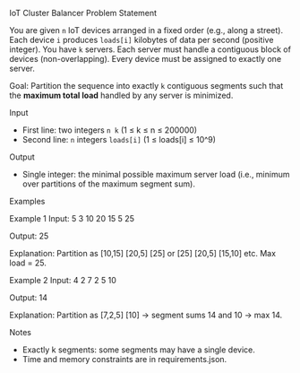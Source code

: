 IoT Cluster Balancer
 Problem Statement

You are given `n` IoT devices arranged in a fixed order (e.g., along a street).
Each device `i` produces `loads[i]` kilobytes of data per second (positive integer).
You have `k` servers. Each server must handle a contiguous block of devices (non-overlapping).
Every device must be assigned to exactly one server.

Goal: Partition the sequence into exactly `k` contiguous segments such that the **maximum total load** handled by any server is minimized.

Input
- First line: two integers `n k` (1 ≤ k ≤ n ≤ 200000)
- Second line: `n` integers `loads[i]` (1 ≤ loads[i] ≤ 10^9)

Output
- Single integer: the minimal possible maximum server load (i.e., minimum over partitions of the maximum segment sum).

Examples

Example 1
Input:
5 3
10 20 15 5 25

Output:
25

Explanation:
Partition as [10,15] [20,5] [25] or [25] [20,5] [15,10] etc. Max load = 25.

Example 2
Input:
4 2
7 2 5 10

Output:
14

Explanation:
Partition as [7,2,5] [10] → segment sums 14 and 10 → max 14.

Notes
- Exactly k segments: some segments may have a single device.
- Time and memory constraints are in requirements.json.


